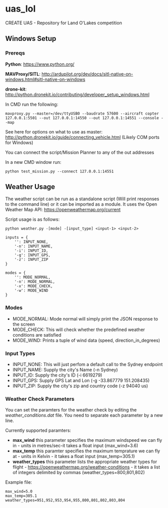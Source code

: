 # uas_lol
CREATE UAS - Repository for Land O'Lakes competition

## Windows Setup

### Prereqs

**Python**: https://www.python.org/

**MAVProxy/SITL**: http://ardupilot.org/dev/docs/sitl-native-on-windows.html#sitl-native-on-windows 

**drone-kit**: http://python.dronekit.io/contributing/developer_setup_windows.html

In CMD run the following:

```
mavproxy.py --master=/dev/ttyUSB0 --baudrate 57600 --aircraft copter 127.0.0.1:5501 --out 127.0.0.1:14550 --out 127.0.0.1:14551 --console --map
```
See here for options on what to use as master: http://python.dronekit.io/guide/connecting_vehicle.html (Likely COM ports for Windows)

You can connect the script/Mission Planner to any of the out addresses

In a new CMD window run:
```
python test_mission.py --connect 127.0.0.1:14551
```

## Weather Usage

The weather script can be run as a standalone script (Will print responses to the command line) or it can be imported as a module. It uses the Open Weather Map API: https://openweathermap.org/current

Script usage is as follows:

`python weather.py -[mode] -[input_type] <input-1> <input-2>`

```
inputs = {
    '': INPUT_NONE,
    '-n': INPUT_NAME,
    '-i': INPUT_ID,
    '-g': INPUT_GPS,
    '-z': INPUT_ZIP
}
```

```
modes = {
    '': MODE_NORMAL,
    '-n': MODE_NORMAL,
    '-x': MODE_CHECK,
    '-w': MODE_WIND
}
```

### Modes

- MODE_NORMAL: Mode normal will simply print the JSON response to the screen
- MODE_CHECK: This will check whether the predefined weather conditions are satisfied
- MODE_WIND: Prints a tuple of wind data (speed, direction_in_degrees)

### Input Types

- INPUT_NONE: This will just perfom a default call to the Sydney endpoint
- INPUT_NAME: Supply the city's Name (-n Sydney)
- INPUT_ID: Supply the city's ID (-i 6619279)
- INPUT_GPS: Supply GPS Lat and Lon (-g -33.867779 151.208435)
- INPUT_ZIP: Supply the city's zip and country code (-z 94040 us)

### Weather Check Parameters
You can set the paramters for the weather check by editing the *weather_conditions.dat* file. You need to separate each parameter by a new line.

Currently supported paramters:
- **max_wind** this parameter specifies the maximum windspeed we can fly in - units in metres/sec-it takes a float input (max_wind=3.6)
- **max_temp** this paramter specifies the maximum temprature we can fly at - units in Kelvin - it takes a float input (max_temp=305.1)
- **weather_types** this parameter lists the appropriate weather types for flight - https://openweathermap.org/weather-conditions - it takes a list of integers delimited by commas (weather_types=800,801,802)

Example file:

```
max_wind=5.0
max_temp=305.1
weather_types=951,952,953,954,955,800,801,802,803,804
```
